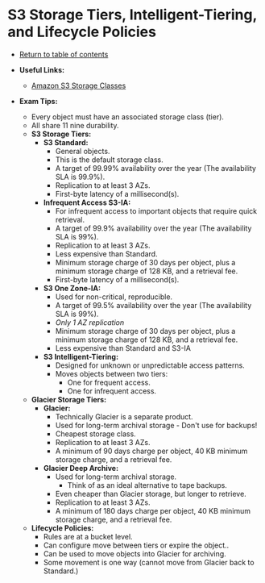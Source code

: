 # S3 Storage Tiers, Intelligent-Tiering, and Lifecycle Policies

* [Return to table of contents](../../../README.md)

* **Useful Links:**
  * [Amazon S3 Storage Classes](https://aws.amazon.com/s3/storage-classes/)

* **Exam Tips:**
  * Every object must have an associated storage class (tier).
  * All share 11 nine durability.
  * **S3 Storage Tiers:**
    * **S3 Standard:**
      * General objects.
      * This is the default storage class.
      * A target of 99.99% availability over the year (The availability SLA is   99.9%).
      * Replication to at least 3 AZs.
      * First-byte latency of a millisecond(s).
    * **Infrequent Access S3-IA:**
      * For infrequent access to important objects that require quick retrieval.
      * A target of 99.9% availability over the year (The availability SLA is   99%).
      * Replication to at least 3 AZs.
      * Less expensive than Standard.
      * Minimum storage charge of 30 days per object, plus a minimum storage   charge of 128 KB, and a retrieval fee.
      * First-byte latency of a millisecond(s).
    * **S3 One Zone-IA:**
      * Used for non-critical, reproducible.
      * A target of 99.5% availability over the year (The availability SLA is   99%).
      * _Only 1 AZ replication_
      * Minimum storage charge of 30 days per object, plus a minimum storage   charge of 128 KB, and a retrieval fee.
      * Less expensive than Standard and S3-IA
    * **S3 Intelligent-Tiering:**
      * Designed for unknown or unpredictable access patterns.
      * Moves objects between two tiers:
        * One for frequent access.
        * One for infrequent access.
  * **Glacier Storage Tiers:**
    * **Glacier:**
      * Technically Glacier is a separate product.
      * Used for long-term archival storage - Don't use for backups!
      * Cheapest storage class.
      * Replication to at least 3 AZs.
      * A minimum of 90 days charge per object, 40 KB minimum storage charge, and a retrieval fee.
    * **Glacier Deep Archive:**
      * Used for long-term archival storage.
        * Think of as an ideal alternative to tape backups.
      * Even cheaper than Glacier storage, but longer to retrieve.
      * Replication to at least 3 AZs.
      * A minimum of 180 days charge per object, 40 KB minimum storage charge, and a retrieval fee.
  * **Lifecycle Policies:**
    * Rules are at a bucket level.
    * Can configure move between tiers or expire the object..
    * Can be used to move objects into Glacier for archiving.
    * Some movement is one way (cannot move from Glacier back to Standard.)
  